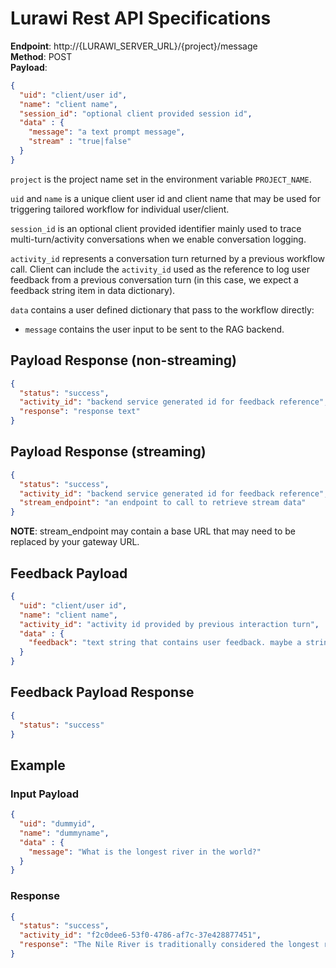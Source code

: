 # Lurawi Rest API Specifications

**Endpoint**: http://{LURAWI_SERVER_URL}/{project}/message  
**Method**: POST  
**Payload**:  

```json
{
  "uid": "client/user id",
  "name": "client name",
  "session_id": "optional client provided session id",
  "data" : {
    "message": "a text prompt message",
    "stream" : "true|false"
  }
}
```

```project``` is the project name set in the environment variable ```PROJECT_NAME```.


```uid``` and ```name``` is a unique client user id and client name that may be used for triggering tailored workflow for individual user/client.

```session_id``` is an optional client provided identifier mainly used to trace multi-turn/activity conversations when we enable conversation logging.

```activity_id``` represents a conversation turn returned by a previous workflow call. Client can include the ```activity_id``` used as the reference to log user feedback from a previous conversation turn (in this case, we expect a feedback string item in data dictionary).

```data``` contains a user defined dictionary that pass to the workflow directly:
* ```message``` contains the user input to be sent to the RAG backend.

## Payload Response (non-streaming)

```json
{
  "status": "success",
  "activity_id": "backend service generated id for feedback reference",
  "response": "response text"
}
```

## Payload Response (streaming)

```json
{
  "status": "success",
  "activity_id": "backend service generated id for feedback reference",
  "stream_endpoint": "an endpoint to call to retrieve stream data"
}
```

**NOTE**: stream_endpoint may contain a base URL that may need to be replaced by your gateway URL.

## Feedback Payload

```json
{
  "uid": "client/user id",
  "name": "client name",
  "activity_id": "activity id provided by previous interaction turn",
  "data" : {
    "feedback": "text string that contains user feedback. maybe a strinfied JSON object"
  }
}
```

## Feedback Payload Response

```json
{
  "status": "success"
}
```

## Example

### Input Payload

```json
{
  "uid": "dummyid",
  "name": "dummyname",
  "data" : {
    "message": "What is the longest river in the world?"
  }
}
```

### Response

```json
{
  "status": "success",
  "activity_id": "f2c0dee6-53f0-4786-af7c-37e428877451",
  "response": "The Nile River is traditionally considered the longest river in the world, stretching about 6,650 kilometers (4,130 miles). It flows north through northeastern Africa into the Mediterranean Sea.\n\nHowever, some recent measurements argue that the Amazon River in South America could be slightly longer, depending on the criteria used and the measurement of its tributaries. The Amazon is about 6,400 to 7,062 kilometers (3,980 to 4,390 miles) long, depending on the source.\nThe debate remains open, but the Nile is still often credited as the longest."
}
```
